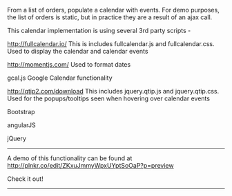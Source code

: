 From a list of orders, populate a calendar with events.
For demo purposes, the list of orders is static, but in practice they are a result of an ajax call.

This calendar implementation is using several 3rd party scripts -

http://fullcalendar.io/		This is includes fullcalendar.js and fullcalendar.css. Used to display the calendar and calendar events

http://momentjs.com/	    Used to format dates

gcal.js			              Google Calendar functionality

http://qtip2.com/download 	This includes jquery.qtip.js and jquery.qtip.css. Used for the popups/tooltips seen when hovering over calendar events

Bootstrap

angularJS

jQuery

----------------------------------------------------------------

A demo of this functionality can be found at
http://plnkr.co/edit/ZKxuJmmyWpxUYptSoOaP?p=preview

Check it out!

----------------------------------------------------------------